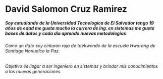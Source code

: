 # David Salomon Cruz Ramirez
#####  Soy estudiando de la Universidad Tecnologica de El Salvador tengo 19 años de edad me gusta mucho la carrera de Ing.  en sistemas  me gusta bases de datos y cada dia aprendo nuevas metodologias 

###### Como un dato soy cinturon roja de taekwondo de la escuela Hwarang de Santiago Nonualco la Paz. 

###### Objetivo es llegar a ser ingeniero en sistemas y brindar mis conocimientos a las nuevas generaciones
